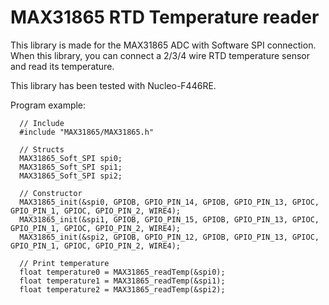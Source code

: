 # MAX31865 RTD Temperature reader

This library is made for the MAX31865 ADC with Software SPI connection. When this library, you can connect a 2/3/4 wire RTD temperature sensor and read its temperature. 

This library has been tested with Nucleo-F446RE.

Program example:
```
  // Include
  #include "MAX31865/MAX31865.h"
  
  // Structs
  MAX31865_Soft_SPI spi0;
  MAX31865_Soft_SPI spi1;
  MAX31865_Soft_SPI spi2;
  
  // Constructor
  MAX31865_init(&spi0, GPIOB, GPIO_PIN_14, GPIOB, GPIO_PIN_13, GPIOC, GPIO_PIN_1, GPIOC, GPIO_PIN_2, WIRE4);
  MAX31865_init(&spi1, GPIOB, GPIO_PIN_15, GPIOB, GPIO_PIN_13, GPIOC, GPIO_PIN_1, GPIOC, GPIO_PIN_2, WIRE4);
  MAX31865_init(&spi2, GPIOB, GPIO_PIN_12, GPIOB, GPIO_PIN_13, GPIOC, GPIO_PIN_1, GPIOC, GPIO_PIN_2, WIRE4);
  
  // Print temperature
  float temperature0 = MAX31865_readTemp(&spi0);
  float temperature1 = MAX31865_readTemp(&spi1);
  float temperature2 = MAX31865_readTemp(&spi2);
```
